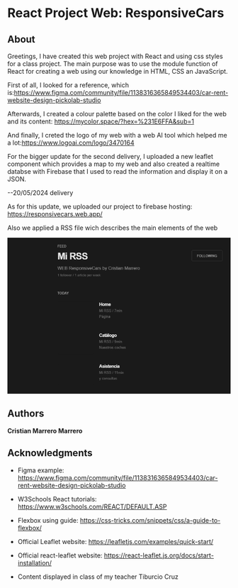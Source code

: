 # React Project Web: ResponsiveCars

## About

Greetings, I have created this web project with React and using css styles for a class project. The main purpose was to use the module function of React for creating a web using our knowledge in HTML, CSS an JavaScript. 

First of all, I looked for a reference, which is:https://www.figma.com/community/file/1138316365849534403/car-rent-website-design-pickolab-studio

Afterwards, I created a colour palette based on the color I liked for the web and its content:
https://mycolor.space/?hex=%231E6FFA&sub=1

And finally, I creted the logo of my web with a web AI tool which helped me a lot:https://www.logoai.com/logo/3470164

For the bigger update for the second delivery, I uploaded a new leaflet component which provides a map to my web and also
created a realtime databse with Firebase that I used to read the information and display it on a JSON.

--20/05/2024 delivery

As for this update, we uploaded our project to firebase hosting: https://responsivecars.web.app/

Also we applied a RSS file wich describes the main elements of the web

![Feedly con mi RSS](/public/feedly-screenshot.png)



## Authors

 **Cristian Marrero Marrero** 

 ## Acknowledgments

 - Figma example: https://www.figma.com/community/file/1138316365849534403/car-rent-website-design-pickolab-studio

 - W3Schools React tutorials: https://www.w3schools.com/REACT/DEFAULT.ASP

 - Flexbox using guide: https://css-tricks.com/snippets/css/a-guide-to-flexbox/

 - Official Leaflet website: https://leafletjs.com/examples/quick-start/

 - Official react-leaflet website: https://react-leaflet.js.org/docs/start-installation/

 - Content displayed in class of my teacher Tiburcio Cruz
